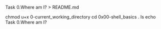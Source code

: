 Task 0.Where am I? > README.md

chmod u+x 0-current_working_directory
cd 0x00-shell_basics
.
ls
echo Task 0.Where am I?
